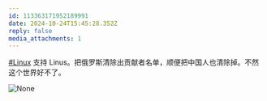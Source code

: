 ```yaml
---
id: 113363171952189991
date: 2024-10-24T15:45:28.352Z
reply: false
media_attachments: 1
---
```


[#Linux](https://e5n.cc/tags/Linux) 支持 Linus。把俄罗斯清除出贡献者名单，顺便把中国人也清除掉。不然这个世界好不了。

![None](https://files.e5n.cc/media_attachments/files/113/363/149/199/727/163/original/55ca86b2308261aa.jpg)
